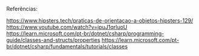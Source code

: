 Referências:

https://www.hipsters.tech/praticas-de-orientacao-a-objetos-hipsters-129/
https://www.youtube.com/watch?v=jpuJ1qrluoU
https://learn.microsoft.com/pt-br/dotnet/csharp/programming-guide/classes-and-structs/properties
https://learn.microsoft.com/pt-br/dotnet/csharp/fundamentals/tutorials/classes

